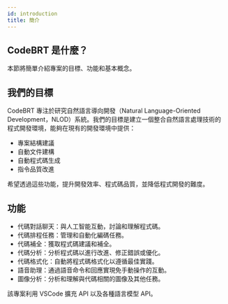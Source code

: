 ```yaml
---
id: introduction
title: 簡介
---
```


## CodeBRT 是什麼？

本節將簡單介紹專案的目標、功能和基本概念。

## 我們的目標
CodeBRT 專注於研究自然語言導向開發（Natural Language-Oriented Development，NLOD）系統。我們的目標是建立一個整合自然語言處理技術的程式開發環境，能夠在現有的開發環境中提供：
- 專案結構建議
- 自動文件建構
- 自動程式碼生成
- 指令品質改進

希望透過這些功能，提升開發效率、程式碼品質，並降低程式開發的難度。

## 功能
- 代碼對話聊天：與人工智能互動，討論和理解程式碼。
- 代碼排程任務：管理和自動化編碼任務。
- 代碼補全：獲取程式碼建議和補全。
- 代碼分析：分析程式碼以進行改進、修正錯誤或優化。
- 代碼格式化：自動將程式碼格式化以遵循最佳實踐。
- 語音助理：通過語音命令和回應實現免手動操作的互動。
- 圖像分析：分析和理解與代碼相關的圖像及其他任務。

該專案利用 VSCode 擴充 API 以及各種語言模型 API。
